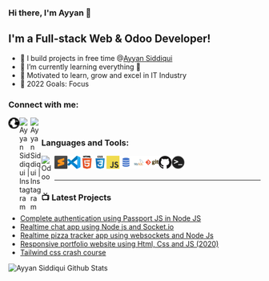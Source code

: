 ### Hi there, I'm Ayyan 👋

## I'm a Full-stack Web & Odoo Developer!
- 🔭 I build projects in free time @[Ayyan Siddiqui][website]
- 🌱 I’m currently learning everything 🤣
- 👯 Motivated to learn, grow and excel in IT Industry 
- 🥅 2022 Goals: Focus

### Connect with me:

[<img align="left" alt="Ayyan Siddiqui.com" width="22px" src="https://raw.githubusercontent.com/iconic/open-iconic/master/svg/globe.svg" />][website]
[<img align="left" alt="Ayyan Siddiqui | Instagram" width="22px" src="https://cdn.jsdelivr.net/npm/simple-icons@v3/icons/instagram.svg" />][instagram]
[<img align="left" alt="Ayyan Siddiqui | Instagram" width="22px" src="https://cdn.jsdelivr.net/npm/simple-icons@v3/icons/linkedin.svg" />][linkedin]

<br />

### Languages and Tools:

[<img align="left" alt="Odoo" width="26px" src="https://avatars.githubusercontent.com/u/6368483?s=200&v=4" />][website]
[<img align="left" alt="Sublime Text" width="26px" src="https://raw.githubusercontent.com/github/explore/80688e429a7d4ef2fca1e82350fe8e3517d3494d/topics/sublime-text/sublime-text.png" />][website]
[<img align="left" alt="Visual Studio Code" width="26px" src="https://raw.githubusercontent.com/github/explore/80688e429a7d4ef2fca1e82350fe8e3517d3494d/topics/visual-studio-code/visual-studio-code.png" />][website]
[<img align="left" alt="HTML5" width="26px" src="https://raw.githubusercontent.com/github/explore/80688e429a7d4ef2fca1e82350fe8e3517d3494d/topics/html/html.png" />][website]
[<img align="left" alt="CSS3" width="26px" src="https://raw.githubusercontent.com/github/explore/80688e429a7d4ef2fca1e82350fe8e3517d3494d/topics/css/css.png" />][website]
[<img align="left" alt="JavaScript" width="26px" src="https://raw.githubusercontent.com/github/explore/80688e429a7d4ef2fca1e82350fe8e3517d3494d/topics/javascript/javascript.png" />][website]
[<img align="left" alt="SQL" width="26px" src="https://raw.githubusercontent.com/github/explore/80688e429a7d4ef2fca1e82350fe8e3517d3494d/topics/sql/sql.png" />][website]
[<img align="left" alt="MySQL" width="26px" src="https://raw.githubusercontent.com/github/explore/80688e429a7d4ef2fca1e82350fe8e3517d3494d/topics/mysql/mysql.png" />][website]
[<img align="left" alt="Git" width="26px" src="https://raw.githubusercontent.com/github/explore/80688e429a7d4ef2fca1e82350fe8e3517d3494d/topics/git/git.png" />][website]
[<img align="left" alt="GitHub" width="26px" src="https://raw.githubusercontent.com/github/explore/78df643247d429f6cc873026c0622819ad797942/topics/github/github.png" />][website]
[<img align="left" alt="HTML5" width="26px" src="https://raw.githubusercontent.com/github/explore/80688e429a7d4ef2fca1e82350fe8e3517d3494d/topics/terminal/terminal.png" />][website]

<br />
<br />

---

### 📺 Latest Projects
<!-- YOUTUBE:START -->
- [Complete authentication using Passport JS in Node JS](https://github.com/Ayyan420?tab=repositories)
- [Realtime chat app using Node js and Socket.io ](https://github.com/Ayyan420?tab=repositories)
- [Realtime pizza tracker app using websockets and Node Js](https://github.com/Ayyan420?tab=repositories)
- [Responsive portfolio website using Html, Css and JS (2020)](https://github.com/Ayyan420?tab=repositories)
- [Tailwind css crash course](https://github.com/Ayyan420?tab=repositories)
<!-- YOUTUBE:END -->

<img align="left" alt="Ayyan Siddiqui Github Stats" src="https://github-readme-stats.vercel.app/api?username=Ayyan420&show_icons=true&hide_border=true" />

[website]: https://github.com/Ayyan420/Ayyan420/blob/main/Ayyan_Siddiqui_Odoo_Web_CV.pdf
[instagram]: https://www.instagram.com/ayyan_siddiquii/
[linkedin]: https://www.linkedin.com/in/ayyan-siddiqui-211547204/
